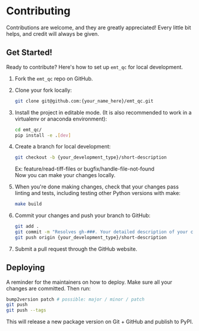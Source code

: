 # Contributing

Contributions are welcome, and they are greatly appreciated! Every little bit
helps, and credit will always be given.

## Get Started!

Ready to contribute? Here's how to set up `emt_qc` for local development.

1. Fork the `emt_qc` repo on GitHub.

2. Clone your fork locally:

    ```bash
    git clone git@github.com:{your_name_here}/emt_qc.git
    ```

3. Install the project in editable mode. (It is also recommended to work in a virtualenv or anaconda environment):

    ```bash
    cd emt_qc/
    pip install -e .[dev]
    ```

4. Create a branch for local development:

    ```bash
    git checkout -b {your_development_type}/short-description
    ```

    Ex: feature/read-tiff-files or bugfix/handle-file-not-found<br>
    Now you can make your changes locally.

5. When you're done making changes, check that your changes pass linting and
   tests, including testing other Python versions with make:

    ```bash
    make build
    ```

6. Commit your changes and push your branch to GitHub:

    ```bash
    git add .
    git commit -m "Resolves gh-###. Your detailed description of your changes."
    git push origin {your_development_type}/short-description
    ```

7. Submit a pull request through the GitHub website.

## Deploying

A reminder for the maintainers on how to deploy.
Make sure all your changes are committed.
Then run:

```bash
bump2version patch # possible: major / minor / patch
git push
git push --tags
```

This will release a new package version on Git + GitHub and publish to PyPI.
